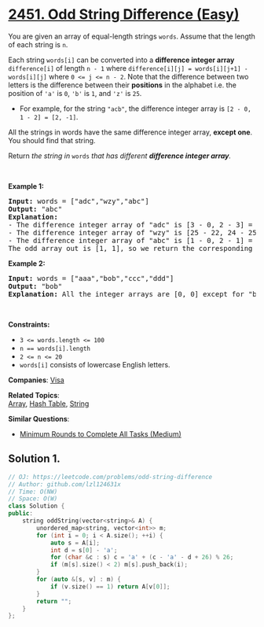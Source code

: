 # [2451. Odd String Difference (Easy)](https://leetcode.com/problems/odd-string-difference)

<p>You are given an array of equal-length strings <code>words</code>. Assume that the length of each string is <code>n</code>.</p>
<p>Each string <code>words[i]</code> can be converted into a <strong>difference integer array</strong> <code>difference[i]</code> of length <code>n - 1</code> where <code>difference[i][j] = words[i][j+1] - words[i][j]</code> where <code>0 &lt;= j &lt;= n - 2</code>. Note that the difference between two letters is the difference between their <strong>positions</strong> in the alphabet i.e.&nbsp;the position of <code>'a'</code> is <code>0</code>, <code>'b'</code> is <code>1</code>, and <code>'z'</code> is <code>25</code>.</p>
<ul>
	<li>For example, for the string <code>"acb"</code>, the difference integer array is <code>[2 - 0, 1 - 2] = [2, -1]</code>.</li>
</ul>
<p>All the strings in words have the same difference integer array, <strong>except one</strong>. You should find that string.</p>
<p>Return<em> the string in </em><code>words</code><em> that has different <strong>difference integer array</strong>.</em></p>
<p>&nbsp;</p>
<p><strong class="example">Example 1:</strong></p>
<pre><strong>Input:</strong> words = ["adc","wzy","abc"]
<strong>Output:</strong> "abc"
<strong>Explanation:</strong> 
- The difference integer array of "adc" is [3 - 0, 2 - 3] = [3, -1].
- The difference integer array of "wzy" is [25 - 22, 24 - 25]= [3, -1].
- The difference integer array of "abc" is [1 - 0, 2 - 1] = [1, 1]. 
The odd array out is [1, 1], so we return the corresponding string, "abc".
</pre>
<p><strong class="example">Example 2:</strong></p>
<pre><strong>Input:</strong> words = ["aaa","bob","ccc","ddd"]
<strong>Output:</strong> "bob"
<strong>Explanation:</strong> All the integer arrays are [0, 0] except for "bob", which corresponds to [13, -13].
</pre>
<p>&nbsp;</p>
<p><strong>Constraints:</strong></p>
<ul>
	<li><code>3 &lt;= words.length &lt;= 100</code></li>
	<li><code>n == words[i].length</code></li>
	<li><code>2 &lt;= n &lt;= 20</code></li>
	<li><code>words[i]</code> consists of lowercase English letters.</li>
</ul>

**Companies**:
[Visa](https://leetcode.com/company/visa)

**Related Topics**:  
[Array](https://leetcode.com/tag/array/), [Hash Table](https://leetcode.com/tag/hash-table/), [String](https://leetcode.com/tag/string/)

**Similar Questions**:
* [Minimum Rounds to Complete All Tasks (Medium)](https://leetcode.com/problems/minimum-rounds-to-complete-all-tasks/)

## Solution 1.

```cpp
// OJ: https://leetcode.com/problems/odd-string-difference
// Author: github.com/lzl124631x
// Time: O(NW)
// Space: O(W)
class Solution {
public:
    string oddString(vector<string>& A) {
        unordered_map<string, vector<int>> m;
        for (int i = 0; i < A.size(); ++i) {
            auto s = A[i];
            int d = s[0] - 'a';
            for (char &c : s) c = 'a' + (c - 'a' - d + 26) % 26;
            if (m[s].size() < 2) m[s].push_back(i);
        }
        for (auto &[s, v] : m) {
            if (v.size() == 1) return A[v[0]];
        }
        return "";
    }
};
```